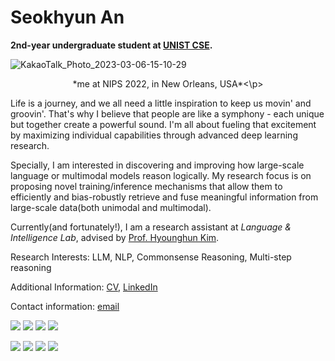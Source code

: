 # Seokhyun An

**2nd-year undergraduate student at [UNIST CSE](https://cse.unist.ac.kr/eng/).**

![KakaoTalk_Photo_2023-03-06-15-10-29](https://user-images.githubusercontent.com/84222373/223039488-e60dbe06-4de3-41e7-977b-f8349dedc542.jpeg)
<p align="center">*me at NIPS 2022, in New Orleans, USA*<\p>

Life is a journey, and we all need a little inspiration to keep us movin' and groovin'. That's why I believe that people are like a symphony - each unique but together create a powerful sound. I'm all about fueling that excitement by maximizing individual capabilities through advanced deep learning research.

Specially, I am interested in discovering and improving how large-scale language or multimodal models reason logically. My research focus is on proposing novel training/inference mechanisms that allow them to efficiently and bias-robustly retrieve and fuse meaningful information from large-scale data(both unimodal and multimodal).

Currently(and fortunately!), I am a research assistant at <em>Language & Intelligence Lab</em>, advised by [Prof. Hyounghun Kim](https://sites.google.com/view/language-intelligence-lab/home?authuser=0). 

Research Interests: LLM, NLP, Commonsense Reasoning, Multi-step reasoning

Additional Information: [CV](https://iamseokhyun.github.io/CV/CV_SeokhyunAn.pdf), [LinkedIn](https://www.linkedin.com/in/iamseokhyun/) 

Contact information: [email](mailto:iamseokhyun@gmail.com)

<img src="https://img.shields.io/badge/Python-3766AB?style=flat-square&logo=Python&logoColor=white"/></a> <img src="https://img.shields.io/badge/C-A8B9CC?style=flat-square&logo=C&logoColor=white"/></a> <img src="https://img.shields.io/badge/C++-00599C?style=flat-square&logo=C%2B%2B&logoColor=white"/></a> <img src="https://img.shields.io/badge/LaTeX-008080?style=flat-square&logo=LaTeX&logoColor=white"/></a>

<img src="https://img.shields.io/badge/PyTorch-EE4C2C?style=flat-square&logo=PyTorch&logoColor=white"/></a> <img src="https://img.shields.io/badge/Tensorflow-FF6F00?style=flat-square&logo=Tensorflow&logoColor=white"/></a> <img src="https://img.shields.io/badge/Ray-028CF0?style=flat-square&logo=Ray&logoColor=white"/></a> <img src="https://img.shields.io/badge/Docker-2496ED?style=flat-square&logo=Docker&logoColor=white"/></a> 
<br/>
